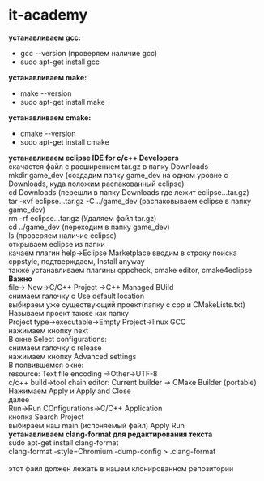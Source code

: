 # it-academy
<b>устанавливаем gcc:</b><br>
<ul>
 <li>gcc --version (проверяем наличие gcc)</li>
 <li>sudo apt-get install gcc<br></li>
</ul>  
<b>устанавливаем make:</b><br>
<ul>
  <li>make --version </li>
  <li>sudo apt-get install make</li>
 </ul>  
<b>устанавливаем cmake:</b><br>
<ul>
 <li>cmake --version</li>
 <li>sudo apt-get install cmake</li>
 </ul>  
<b>устанавливаем eclipse IDE for c/c++  Developers</b><br>
  скачается файл с расширением tar.gz в папку Downloads<br>
  mkdir game_dev (создадим папку game_dev на одном уровне с Downloads, куда положим распакованный eclipse)<br>
  cd Downloads (перешли в папку Downloads где лежит eclipse...tar.gz)<br>
  tar -xvf eclipse...tar.gz -C ../game_dev (распаковываем eclipse в папку game_dev)<br>
  rm -rf eclipse...tar.gz (Удаляем файл tar.gz)<br>
  cd ../game_dev (переходим в папку game_dev)<br>
  ls (проверяем наличие eclipse)<br>
  открываем eclipse из папки<br>
  качаем плагин help->Eclipse Marketplace вводим в строку поиска сppstyle, подтверждаем, Install anyway<br>
  также устанавливаем плагины cppcheck, cmake editor, cmake4eclipse<br>
<b>Важно</b><br>
  file-> New->C/C++ Project ->C++ Managed BUild<br>
  снимаем галочку с Use default location<br>
  выбираем уже существующий проект(папку с сpp и CMakeLists.txt)<br>
  Называем проект также как папку<br>
  Project type->executable->Empty Project->linux GCC<br>
  нажимаем кнопку next<br>
  В окне Select configurations:<br>
  снимаем галочку с release<br>
  нажимаем кнопку Advanced settings<br>
  В появившемся окне:<br>
  resource: Text file encoding ->Other->UTF-8<br>
  c/c++ build->tool chain editor: Current builder -> CMake Builder (portable)<br>
  Нажимаем Apply и Apply and Close<br>
  далее<br>
  Run->Run COnfigurations->C/C++ Application <br>
  кнопка Search Project<br>
  выбираем наш main (испоняемый файл) Apply Run<br>
<b>устанавливаем clang-format для редактирования текста</b><br>
  sudo apt-get install clang-format<br>
  clang-format -style=Chromium -dump-config > .clang-format<br><br>
  этот файл должен лежать в нашем клонированном репозитории<br>
